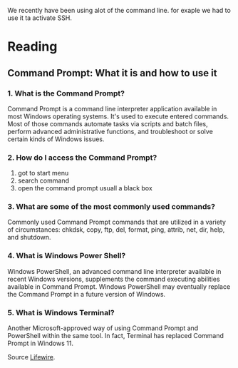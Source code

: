 We recently have been using alot of the command line. for exaple we had to use it ta activate SSH. 

# Reading
## Command Prompt: What it is and how to use it

### 1. What is the Command Prompt?
Command Prompt is a command line interpreter application available in most Windows operating systems. It's used to execute entered commands. Most of those commands automate tasks via scripts and batch files, perform advanced administrative functions, and troubleshoot or solve certain kinds of Windows issues.
### 2. How do I access the Command Prompt?
1. got to start menu
2. search command 
3. open the command prompt usuall a black box
### 3. What are some of the most commonly used commands?
Commonly used Command Prompt commands that are utilized in a variety of circumstances: chkdsk, copy, ftp, del, format, ping, attrib, net, dir, help, and shutdown.
### 4. What is Windows Power Shell?
Windows PowerShell, an advanced command line interpreter available in recent Windows versions, supplements the command executing abilities available in Command Prompt. Windows PowerShell may eventually replace the Command Prompt in a future version of Windows.
### 5. What is Windows Terminal?
Another Microsoft-approved way of using Command Prompt and PowerShell within the same tool. In fact, Terminal has replaced Command Prompt in Windows 11.

Source  [Lifewire](https://www.lifewire.com/command-prompt-2625840 "Title").

